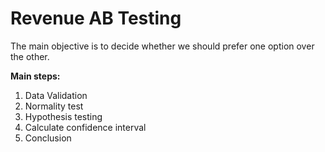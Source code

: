 # Revenue AB Testing
The main objective is to decide whether we should prefer one option over the other.

**Main steps:**
1. Data Validation
2. Normality test
3. Hypothesis testing
4. Calculate confidence interval
5. Conclusion
